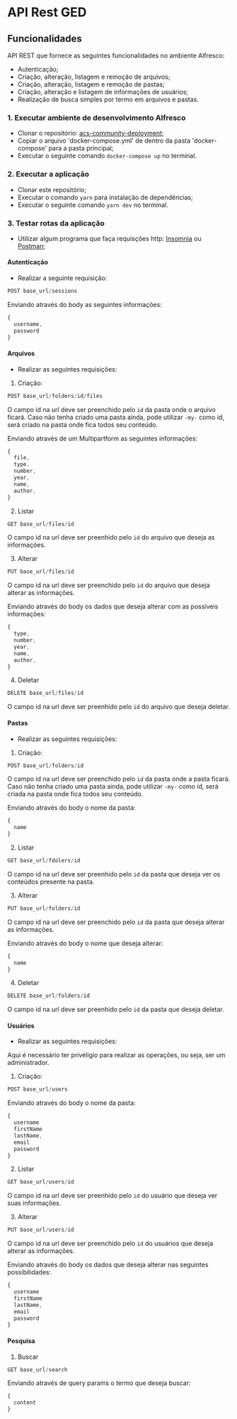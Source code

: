 # API Rest GED

## Funcionalidades

API REST que fornece as seguintes funcionalidades no ambiente Alfresco:

- Autenticação;
- Criação, alteração, listagem e remoção de arquivos;
- Criação, alteração, listagem e remoção de pastas;
- Criação, alteração e listagem de informações de usuários;
- Realização de busca simples por termo em arquivos e pastas.

### 1. Executar ambiente de desenvolvimento Alfresco

- Clonar o repositório: [acs-community-deployment](https://github.com/Alfresco/acs-community-deployment);
- Copiar o arquivo 'docker-compose.yml' de dentro da pasta 'docker-compose' para a pasta principal;
- Executar o seguinte comando `docker-compose up` no terminal.

### 2. Executar a aplicação

- Clonar este repositório;
- Executar o comando `yarn` para instalação de dependências;
- Executar o seguinte comando `yarn dev` no terminal.

### 3. Testar rotas da aplicação

- Utilizar algum programa que faça requisções http: [Insomnia](https://insomnia.rest/) ou [Postman](https://www.postman.com/);

#### Autenticação

- Realizar a seguinte requisição:
```javascript
POST base_url/sessions
```
Enviando através do body as seguintes informações:

```javascript
{
  username,
  password
}
```

#### Arquivos

- Realizar as seguintes requisições:

1. Criação:

```javascript
POST base_url/folders/id/files
```
O campo id na url deve ser preenchido pelo `id` da pasta onde o arquivo ficará.
Caso não tenha criado uma pasta ainda, pode utilizar `-my-` como id, será criado na pasta onde fica todos seu conteúdo.

Enviando através de um Multipartform as seguintes informações:

```javascript
{
  file,
  type,
  number,
  year,
  name,
  author,
}
```

2. Listar

```javascript
GET base_url/files/id
```
O campo id na url deve ser preenhido pelo `id` do arquivo que deseja as informações.

3. Alterar

```javascript
PUT base_url/files/id
```
O campo id na url deve ser preenchido pelo `id` do arquivo que deseja alterar as informações.

Enviando através do body os dados que deseja alterar com as possíveis informações:

```javascript
{
  type,
  number,
  year,
  name,
  author,
}
```

4. Deletar

```javascript
DELETE base_url/files/id
```
O campo id na url deve ser preenhido pelo `id` do arquivo que deseja deletar.

#### Pastas

- Realizar as seguintes requisições:

1. Criação:

```javascript
POST base_url/folders/id
```
O campo id na url deve ser preenchido pelo `id` da pasta onde a pasta ficará.
Caso não tenha criado uma pasta ainda, pode utilizar `-my-` como id, será criada na pasta onde fica todos seu conteúdo.

Enviando através do body o nome da pasta:

```javascript
{
  name
}
```

2. Listar

```javascript
GET base_url/fdolers/id
```
O campo id na url deve ser preenhido pelo `id` da pasta que deseja ver os conteúdos presente na pasta.

3. Alterar

```javascript
PUT base_url/folders/id
```
O campo id na url deve ser preenchido pelo `id` da pasta que deseja alterar as informações.

Enviando através do body o nome que deseja alterar:

```javascript
{
  name
}
```

4. Deletar

```javascript
DELETE base_url/folders/id
```
O campo id na url deve ser preenhido pelo `id` da pasta que deseja deletar.

#### Usuários

- Realizar as seguintes requisições:

Aqui é necessário ter privéligio para realizar as operações, ou seja, ser um administrador.

1. Criação:

```javascript
POST base_url/users
```

Enviando através do body o nome da pasta:

```javascript
{
  username
  firstName
  lastName,
  email
  password
}
```

2. Listar

```javascript
GET base_url/users/id
```
O campo id na url deve ser preenhido pelo `id` do usuário que deseja ver suas informações.

3. Alterar

```javascript
PUT base_url/users/id
```
O campo id na url deve ser preenchido pelo `id` do usuários que deseja alterar as informações.

Enviando através do body os dados que deseja alterar nas seguintes possibilidades:

```javascript
{
  username
  firstName
  lastName,
  email
  password
}
```

#### Pesquisa

1. Buscar

```javascript
GET base_url/search
```

Enviando através de query params o termo que deseja buscar:

```javascript
{
  content
}
```

